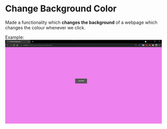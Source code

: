 # Change Background Color

Made a functionality which **changes the background** of a webpage which changes the colour whenever we click.

Example: ![Image](images\backgroundColorChange.png)
